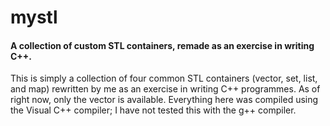 # mystl
#### A collection of custom STL containers, remade as an exercise in writing C++.

This is simply a collection of four common STL containers (vector, set, list, and map) rewritten by me as an exercise in writing C++ programmes. As of right now, only the vector is available. Everything here was compiled using the Visual C++ compiler; I have not tested this with the g++ compiler.
